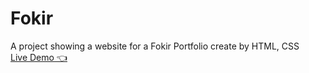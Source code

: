 # Fokir
A project showing a website for a Fokir Portfolio create by HTML, CSS 
</br>
<a href="https://mostafakhaledd.github.io/Fokir/">Live Demo 👈</a>
